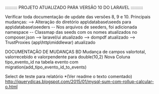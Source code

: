 
<!-- 
		ABRIR   APP >>> PROVIDERS >>> APPSERVICEPROVIDER.PHP
		// DESCOMENTAR AS LINHAS ABAIXO PARA CORRIGIR A FUNÇÃO DE ALTERAR LOGO NA HOSTINGER
		// $this->app->bind('path.public', function(){
		// 	return base_path().'/public_html';
		// });
 -->

 <!-- 
 CRIAR NOVO BANCO DE DADOS VIA SCRIPT
 CREATE SCHEMA `db_agendabetha` DEFAULT CHARACTER SET utf8mb4 COLLATE utf8mb4_unicode_ci ;
  -->
::::::::::  PROJETO ATUALIZADO PARA VERSÃO 10 DO LARAVEL ::::::::::

Verificar toda documentação de update das versões 8, 9 e 10. 
Principais mudanças: 
--> Alteração do diretório app\database\seeds para app\database\seeders
	-- Nos arquivos de seeders, foi adicionada namespace
	-- Classmap das seeds com os nomes atualizados no composer.json
--> laravel/ui atualizado
--> dompdf atualizado
--> TrustProxies (app\http\middlewar) atualizado


 DOCUMENTAÇÃO DE MUDANÇAS BD
 Mudança de campos valortotal, valorrecebido e valorpendente para double(10,2)
 Nova Coluna tipo_evento_id na tabela evento com migration(add_tipo_evento_id_to_events)

Select de teste para relatório *(Ver readme o texto comentado)
http://jquerydicas.blogspot.com/2015/01/mysql-sum-com-rollup-calcular-o.html
<!-- 
SELECT 
IF (
	CC.DESCRICAO IS NULL, 
    'TOTAL GERAL',
    IF (CONT.NOME IS NULL, CONCAT('SUBTOTAL - ', CC.DESCRICAO), CC.DESCRICAO) 
    ) AS 'CENTRO DE CUSTO',
	CONT.NOME, CC.TIPO
	, SUM(MOV.VALORTOTAL) as TOTAL, SUM(MOV.VALORRECEBIDO) as RECEBIDO, SUM(VALORPENDENTE) as PENDENTE 
FROM MOVIMENTOS AS MOV
	LEFT JOIN CONTATOS AS CONT ON MOV.CONTATO_ID = CONT.ID
	LEFT JOIN EMPRESAS AS EMP ON MOV.EMPRESA_ID = EMP.ID
	LEFT JOIN USERS AS US ON MOV.USER_ID = US.ID
	LEFT JOIN CENTRO_CUSTO AS CC ON MOV.CENTROCUSTO_ID = CC.ID
WHERE MOV.EMPRESA_ID =1
GROUP BY CC.DESCRICAO, CONT.NOME WITH ROLLUP; -->


<!-- 
::::::::::  PARA ALTERAR O TEXTO DOS EMAILS ::::::::::

Alterar o arquivo VerifyEmail.php
vendor > laravel > framework > src > illuminate > auth > notifications
Alterar texto "Regards"
vendor > laravel > framework > src > illuminate > notifications > resources > view 
-->